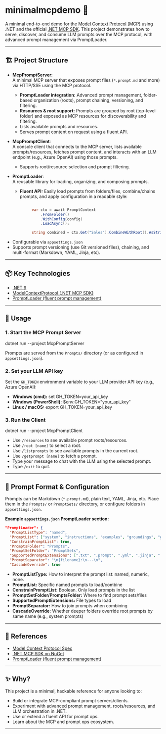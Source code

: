 ﻿# minimalmcpdemo 🚀

A minimal end-to-end demo for the [Model Context Protocol (MCP)](https://github.com/modelcontext/modelcontextprotocol-spec) using .NET and the official [.NET MCP SDK](https://www.nuget.org/packages/ModelContextProtocol/). This project demonstrates how to serve, discover, and consume LLM prompts over the MCP protocol, with advanced prompt management via PromptLoader.

---

## 🏗️ Project Structure

- **McpPromptServer**:  
  A minimal MCP server that exposes prompt files (`*.prompt.md` and more) via HTTP/SSE using the MCP protocol.  
  - **PromptLoader integration:** Advanced prompt management, folder-based organization (roots), prompt chaining, versioning, and filtering.
  - **Resources & root support:** Prompts are grouped by root (top-level folder) and exposed as MCP resources for discoverability and filtering.
  - Lists available prompts and resources.
  - Serves prompt content on request using a fluent API.

- **McpPromptClient**:  
  A console client that connects to the MCP server, lists available prompts/resources, fetches prompt content, and interacts with an LLM endpoint (e.g., Azure OpenAI) using those prompts.  
  - Supports root/resource selection and prompt filtering.

- **PromptLoader**:  
  A reusable library for loading, organizing, and composing prompts.  
  - **Fluent API:** Easily load prompts from folders/files, combine/chains prompts, and apply configuration in a readable style:
```csharp 

            var ctx = await PromptContext
                .FromFolder()
                .WithConfig(config)
                .LoadAsync();

            string combined = ctx.Get("Sales").CombineWithRoot().AsString();
```
  - Configurable via `appsettings.json`
  - Supports prompt versioning (use Git versioned files), chaining, and multi-format (Markdown, YAML, Jinja, etc).

---

## 📦 Key Technologies

- [.NET 9](https://dotnet.microsoft.com/)
- [ModelContextProtocol (.NET MCP SDK)](https://www.nuget.org/packages/ModelContextProtocol/)
- [PromptLoader (fluent prompt management)](./PromptLoader)

---

## 📝 Usage

### 1. Start the MCP Prompt Server

dotnet run --project McpPromptServer

Prompts are served from the `Prompts/` directory (or as configured in `appsettings.json`).

### 2. Set your LLM API key

Set the `GH_TOKEN` environment variable to your LLM provider API key (e.g., Azure OpenAI):

- **Windows (cmd):** set GH_TOKEN=your_api_key
- **Windows (PowerShell):** $env:GH_TOKEN="your_api_key"
- **Linux / macOS:** export GH_TOKEN=your_api_key

### 3. Run the Client

dotnet run --project McpPromptClient

- Use `/resources` to see available prompt roots/resources.
- Use `/root [name]` to select a root.
- Use `/listprompts` to see available prompts in the current root.
- Use `/getprompt [name]` to fetch a prompt.
- Type your message to chat with the LLM using the selected prompt.
- Type `/exit` to quit.

---

## 📂 Prompt Format & Configuration

Prompts can be Markdown (`*.prompt.md`), plain text, YAML, Jinja, etc. Place them in the `Prompts/` or `PromptSets/` directory, or configure folders in `appsettings.json`.

**Example `appsettings.json` PromptLoader section:**

```json
"PromptLoader": {
  "PromptListType": "named",
  "PromptList": ["system", "instructions", "examples", "groundings", "guardrails", "output"],
  "ConstrainPromptList": true,
  "PromptsFolder": "Prompts",
  "PromptSetFolder": "PromptSets",
  "SupportedPromptExtensions": [".txt", ".prompt", ".yml", ".jinja", ".jinja2", ".prompt.md", ".md"],
  "PromptSeparator": "\n{filename}:\n---\n",
  "CascadeOverride": true
```
- **PromptListType:** How to interpret the prompt list: named, numeric, none.
- **PromptList:** Specific named prompts to load/combine
- **ConstrainPromptList:** Boolean. Only load prompts in the list
- **PromptSetFolder/PromptsFolder:** Where to find prompt sets/files
- **SupportedPromptExtensions:** File types to load
- **PromptSeparator:** How to join prompts when combining
- **CascadeOverride:** Whether deeper folders override root prompts by same name (e.g., system prompts)

---

## 🤝 References

- [Model Context Protocol Spec](https://github.com/modelcontext/modelcontextprotocol-spec)
- [.NET MCP SDK on NuGet](https://www.nuget.org/packages/ModelContextProtocol/)
- [PromptLoader (fluent prompt management)](./PromptLoader)

---

## ✨ Why?

This project is a minimal, hackable reference for anyone looking to:
- Build or integrate MCP-compliant prompt servers/clients.
- Experiment with advanced prompt management, roots/resources, and LLM orchestration in .NET.
- Use or extend a fluent API for prompt ops.
- Learn about the MCP and prompt ops ecosystem.

---

